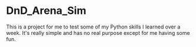# DnD_Arena_Sim
This is a project for me to test some of my Python skills I learned over a week. 
It's really simple and has no real purpose except for me having some fun.
